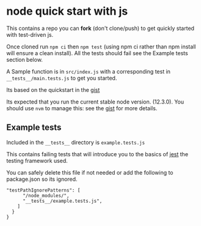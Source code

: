 # node quick start with js
This contains a repo you can **fork** (don't clone/push) to get quickly started with test-driven js.

Once cloned run ```npm ci``` then ```npm test``` (using npm ci rather than npm install will ensure a clean install). All the tests should fail see the Example tests section below.

A Sample function is in ```src/index.js``` with a corresponding test in ```__tests__/main.tests.js``` to get you started.

Its based on the quickstart in the [gist](https://gist.github.com/tallus/22ec187eeb7f77ff1d4318239f3676e3)

Its expected that you run the current stable node version. (12.3.0). You should
use ```nvm``` to manage this: see the [gist](https://gist.github.com/tallus/22ec187eeb7f77ff1d4318239f3676e3) for more details.



## Example tests
Included in the ```__tests__``` directory is ```example.tests.js```

This contains failing tests that will introduce you to the basics of
[jest](https://jestjs.io/) the testing framework used.

You can safely delete this file if not needed or add the following
to package.json so its ignored.
```
"testPathIgnorePatterns": [
      "/node_modules/",
      "__tests__/example.tests.js",
    ]
  }
}

```
